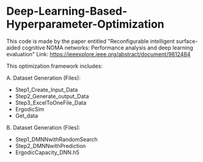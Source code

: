# Deep-Learning-Based-Hyperparameter-Optimization

This code is made by the paper entitled "Reconfigurable intelligent surface-aided cognitive NOMA networks: Performance analysis and deep learning evaluation"
Link: https://ieeexplore.ieee.org/abstract/document/9812484

This optimization framework includes:

A. Dataset Generation (Files):
- Step1_Create_Input_Data
- Step2_Generate_output_Data
- Step3_ExcelToOneFile_Data
- ErgodicSim
- Get_data
  
B. Dataset Generation (Files):
- Step1_DMNNwithRandomSearch
- Step2_DMNNwithPrediction
- ErgodicCapacity_DNN.h5
